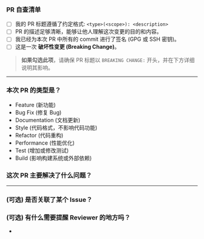 ### PR 自查清单

- [ ] 我的 PR 标题遵循了约定格式: `<type>(<scope>): <description>`
- [ ] PR 的描述足够清晰，能够让他人理解这次变更的目的和内容。
- [ ] 我已经为本次 PR 中所有的 commit 进行了签名 (GPG 或 SSH 密钥)。
- [ ] 这是一次 **破坏性变更 (Breaking Change)**。

> **如果勾选此项**，请确保 PR 标题以 `BREAKING CHANGE:` 开头，并在下方详细说明其影响。

---

### 本次 PR 的类型是？

- Feature (新功能)
- Bug Fix (修复 Bug)
- Documentation (文档更新)
- Style (代码格式，不影响代码功能)
- Refactor (代码重构)
- Performance (性能优化)
- Test (增加或修改测试)
- Build (影响构建系统或外部依赖)

### 这次 PR 主要解决了什么问题？

---

### (可选) 是否关联了某个 Issue？

### (可选) 有什么需要提醒 Reviewer 的地方吗？

- 
